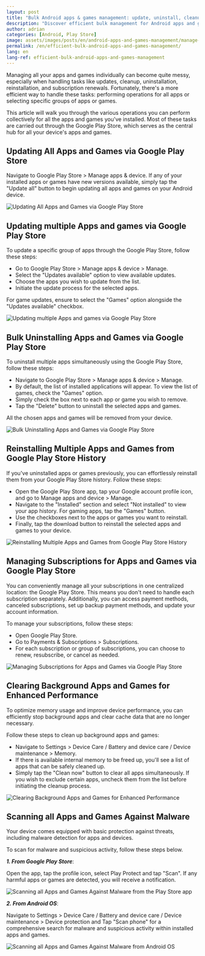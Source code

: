 ```yaml
---
layout: post
title: "Bulk Android apps & games management: update, uninstall, cleanup and virus scan at once"
description: "Discover efficient bulk management for Android apps and games. Update, uninstall, reinstall, virus scan, cleanup and more—all in one place."
author: adrian
categories: [Android, Play Store]
image: assets/images/posts/en/android-apps-and-games-management/manage-all-or-multiple-apps-and-games-at-once.png
permalink: /en/efficient-bulk-android-apps-and-games-management/
lang: en
lang-ref: efficient-bulk-android-apps-and-games-management
---
```



Managing all your apps and games individually can become quite messy, especially when handling tasks like updates, cleanup, uninstallation, reinstallation, and subscription renewals. Fortunately, there's a more efficient way to handle these tasks: performing operations for all apps or selecting specific groups of apps or games.

This article will walk you through the various operations you can perform collectively for all the apps and games you've installed. Most of these tasks are carried out through the Google Play Store, which serves as the central hub for all your device's apps and games.

## Updating All Apps and Games via Google Play Store

Navigate to Google Play Store > Manage apps & device. If any of your installed apps or games have new versions available, simply tap the "Update all" button to begin updating all apps and games on your Android device.

<img alt="Updating All Apps and Games via Google Play Store" title="Updating All Apps and Games via Google Play Store" loading="lazy" class="article-image medium-width-img" src="{{site.baseurl}}/assets/images/posts/en/android-apps-and-games-management/update-all-apps-and-games-from-play-store.jpg">

## Updating multiple Apps and games via Google Play Store

To update a specific group of apps through the Google Play Store, follow these steps:
- Go to Google Play Store > Manage apps & device > Manage.
- Select the "Updates available" option to view available updates.
- Choose the apps you wish to update from the list.
- Initiate the update process for the selected apps.

For game updates, ensure to select the "Games" option alongside the "Updates available" checkbox.

<img alt="Updating multiple Apps and games via Google Play Store" title="Updating multiple Apps and games via Google Play Store" loading="lazy" class="article-image medium-width-img" src="{{site.baseurl}}/assets/images/posts/en/android-apps-and-games-management/update-multiple-apps-and-games-at-once-from-play-store.jpg">

## Bulk Uninstalling Apps and Games via Google Play Store

To uninstall multiple apps simultaneously using the Google Play Store, follow these steps:
- Navigate to Google Play Store > Manage apps & device > Manage.
- By default, the list of installed applications will appear. To view the list of games, check the "Games" option.
- Simply check the box next to each app or game you wish to remove.
- Tap the "Delete" button to uninstall the selected apps and games.

All the chosen apps and games will be removed from your device.

<img alt="Bulk Uninstalling Apps and Games via Google Play Store" title="Bulk Uninstalling Apps and Games via Google Play Store" loading="lazy" class="article-image medium-width-img" src="{{site.baseurl}}/assets/images/posts/en/android-apps-and-games-management/uninstall-multiple-apps-and-games-at-once-from-play-store.jpg">

## Reinstalling Multiple Apps and Games from Google Play Store History

If you've uninstalled apps or games previously, you can effortlessly reinstall them from your Google Play Store history. Follow these steps:
- Open the Google Play Store app, tap your Google account profile icon, and go to Manage apps and device > Manage.
- Navigate to the "Installed" section and select "Not installed" to view your app history. For gaming apps, tap the "Games" button.
- Use the checkboxes next to the apps or games you want to reinstall.
- Finally, tap the download button to reinstall the selected apps and games to your device.

<img alt="Reinstalling Multiple Apps and Games from Google Play Store History" title="Reinstalling Multiple Apps and Games from Google Play Store History" loading="lazy" class="article-image medium-width-img" src="{{site.baseurl}}/assets/images/posts/en/android-apps-and-games-management/reinstall-multiple-apps-and-games-at-once-from-play-store.jpg">

## Managing Subscriptions for Apps and Games via Google Play Store

You can conveniently manage all your subscriptions in one centralized location: the Google Play Store. This means you don't need to handle each subscription separately. Additionally, you can access payment methods, canceled subscriptions, set up backup payment methods, and update your account information.

To manage your subscriptions, follow these steps:
- Open Google Play Store.
- Go to Payments & Subscriptions > Subscriptions.
- For each subscription or group of subscriptions, you can choose to renew, resubscribe, or cancel as needed.

<img alt="Managing Subscriptions for Apps and Games via Google Play Store" title="Managing Subscriptions for Apps and Games via Google Play Store" loading="lazy" class="article-image medium-width-img" src="{{site.baseurl}}/assets/images/posts/en/android-apps-and-games-management/apps-and-games-subscriptions-management-from-play-store.jpg">

## Clearing Background Apps and Games for Enhanced Performance

To optimize memory usage and improve device performance, you can efficiently stop background apps and clear cache data that are no longer necessary.

Follow these steps to clean up background apps and games:
- Navigate to Settings > Device Care / Battery and device care / Device maintenance > Memory.
- If there is available internal memory to be freed up, you'll see a list of apps that can be safely cleaned up.
- Simply tap the "Clean now" button to clear all apps simultaneously. If you wish to exclude certain apps, uncheck them from the list before initiating the cleanup process.

<img alt="Clearing Background Apps and Games for Enhanced Performance" title="Clearing Background Apps and Games for Enhanced Performance" loading="lazy" class="article-image medium-width-img" src="{{site.baseurl}}/assets/images/posts/en/android-apps-and-games-management/apps-and-games-memory-cleanup.jpg">

## Scanning all Apps and Games Against Malware

Your device comes equipped with basic protection against threats, including malware detection for apps and devices.

To scan for malware and suspicious activity, follow these steps below.

***1. From Google Play Store***:

Open the app, tap the profile icon, select Play Protect and tap "Scan". If any harmful apps or games are detected, you will receive a notification.

<img alt="Scanning all Apps and Games Against Malware from the Play Store app" title="Scanning all Apps and Games Against Malware from the Play Store app" loading="lazy" class="article-image medium-width-img" src="{{site.baseurl}}/assets/images/posts/en/android-apps-and-games-management/apps-and-games-virus-scan-from-play-store.jpg">

***2. From Android OS***:

Navigate to Settings > Device Care / Battery and device care / Device maintenance > Device protection and Tap "Scan phone" for a comprehensive search for malware and suspicious activity within installed apps and games.

<img alt="Scanning all Apps and Games Against Malware from Android OS" title="Scanning all Apps and Games Against Malware from Android OS" loading="lazy" class="article-image medium-width-img" src="{{site.baseurl}}/assets/images/posts/en/android-apps-and-games-management/apps-and-games-virus-scan-from-android.jpg">